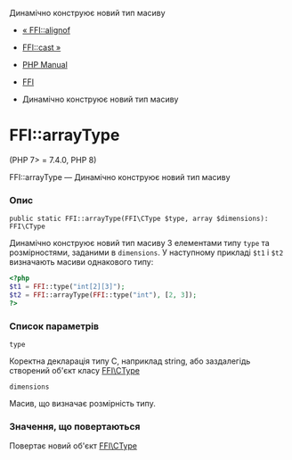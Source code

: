Динамічно конструює новий тип масиву

-   [« FFI::alignof](ffi.alignof.html)
    
-   [FFI::cast »](ffi.cast.html)
    
-   [PHP Manual](index.html)
    
-   [FFI](class.ffi.html)
    
-   Динамічно конструює новий тип масиву
    

# FFI::arrayType

(PHP 7> = 7.4.0, PHP 8)

FFI::arrayType — Динамічно конструює новий тип масиву

### Опис

```methodsynopsis
public static FFI::arrayType(FFI\CType $type, array $dimensions): FFI\CType
```

Динамічно конструює новий тип масиву З елементами типу `type` та розмірностями, заданими в `dimensions`. У наступному прикладі `$t1` і `$t2` визначають масиви однакового типу:

```php
<?php
$t1 = FFI::type("int[2][3]");
$t2 = FFI::arrayType(FFI::type("int"), [2, 3]);
?>
```

### Список параметрів

`type`

Коректна декларація типу С, наприклад string, або заздалегідь створений об'єкт класу [FFI\\CType](class.ffi-ctype.html)

`dimensions`

Масив, що визначає розмірність типу.

### Значення, що повертаються

Повертає новий об'єкт [FFI\\CType](class.ffi-ctype.html)
